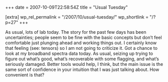 +++
date = 2007-10-09T22:58:54Z
title = "Usual Tuesday"

[extra]
wp_rel_permalink = "/2007/10/usual-tuesday/"
wp_shortlink = "/?p=27"
+++

As usual, lots of lab today. The story for the past few days has been
uncertainties; people seem to be fine with the basic concepts but don’t feel
comfortable just plunging ahead and working things out. I certainly know that
feeling (see: tensors) so I am not going to criticize it.  Got a chance to
look at my broadband spectra data today. As usual, seizing up trying to 
figure out what’s good, what’s recoverable with some flagging, and what’s
seriously damaged. Better tools would help, I think, but the main issue is the
same sort of confidence in your intuition that I was just talking about. How
convenient is that?
